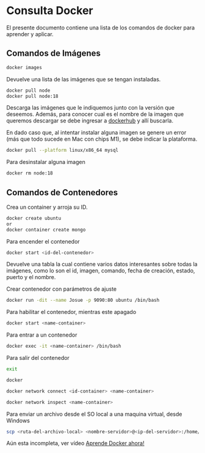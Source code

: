 # Consulta Docker

El presente documento contiene una lista de los comandos de docker para aprender y aplicar.

## Comandos de Imágenes

```bash
docker images
```
Devuelve una lista de las imágenes que se tengan instaladas.

```bash
docker pull node
docker pull node:18
```
Descarga las imágenes que le indiquemos junto con la versión que deseemos. Además, para conocer cual es el nombre de la imagen que queremos descargar se debe ingresar a [dockerhub](https://hub.docker.com/) y allí buscarla.

En dado caso que, al intentar instalar alguna imagen se genere un error (más que todo sucede en Mac con chips M1), se debe indicar la plataforma.
```bash
docker pull --platform linux/x86_64 mysql
```
Para desinstalar alguna imagen
```bash
docker rm node:18
```

## Comandos de Contenedores
Crea un container y arroja su ID.
```bash
docker create ubuntu
or
docker container create mongo
```

Para encender el contenedor
```bash
docker start <id-del-contenedor>
```
Devuelve una tabla la cual contiene varios datos interesantes sobre todas la imágenes, como lo son el id, imagen, comando, fecha de creación, estado, puerto y el nombre.

Crear contenedor con parámetros de ajuste
```bash
docker run -dit --name Josue -p 9090:80 ubuntu /bin/bash
```
Para habilitar el contenedor, mientras este apagado
```bash
docker start <name-container>
```

Para entrar a un contenedor
```bash
docker exec -it <name-container> /bin/bash
```
Para salir del contenedor
```bash
exit
```

```bash
docker 
```

```bash
docker network connect <id-container> <name-container> 
```

```bash
docker network inspect <name-container> 
```

Para enviar un archivo desde el SO local a una maquina virtual, desde Windows
```bash
scp <ruta-del-archivo-local> <nombre-servidor>@<ip-del-servidor>:/home/minutero
```
Aún esta incompleta, ver vídeo [Aprende Docker ahora!](https://youtu.be/4Dko5W96WHg?t=1915)
